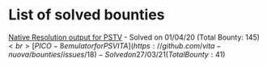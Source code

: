 # List of solved bounties

[Native Resolution output for PSTV](https://github.com/vita-nuova/bounties/issues/7#issuecomment-607211657) - Solved on 01/04/20 (Total Bounty: 145$)<br>
[PICO-8 emulator for PS VITA](https://github.com/vita-nuova/bounties/issues/18) - Solved on 27/03/21 (Total Bounty: 41$)

